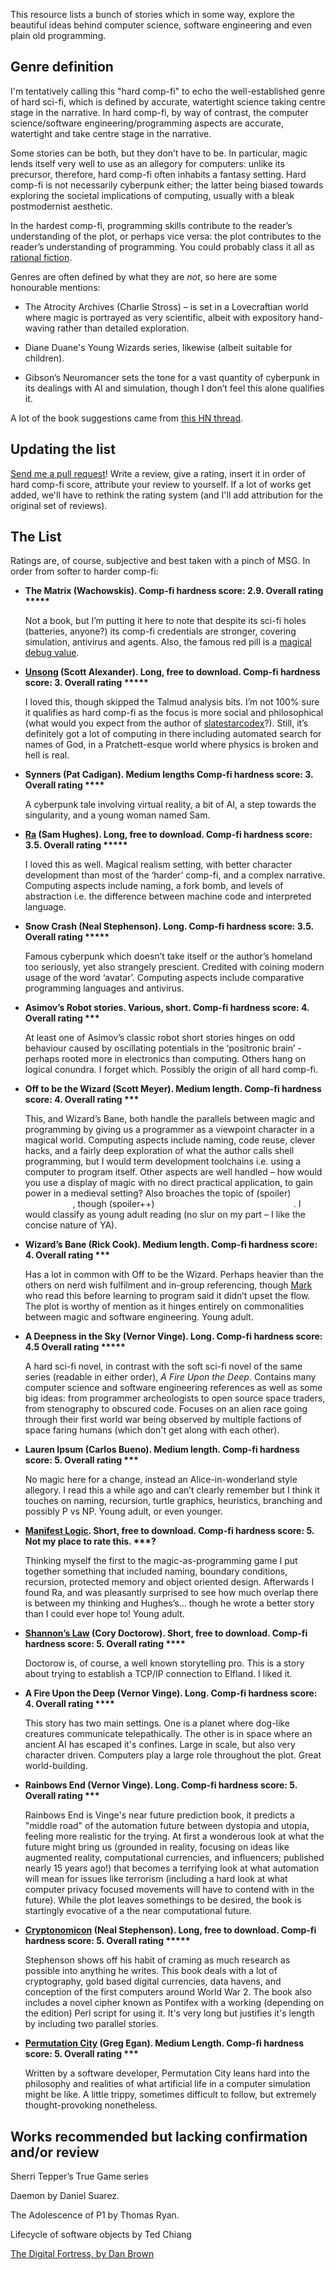 This resource lists a bunch of stories which in some way, explore the beautiful ideas behind computer science, software engineering and even plain old programming. 

## Genre definition

I'm tentatively calling this "hard comp-fi" to echo the well-established genre of hard sci-fi, which is defined by accurate, watertight science taking centre stage in the narrative. In hard comp-fi, by way of contrast, the computer science/software engineering/programming aspects are accurate, watertight and take centre stage in the narrative.

Some stories can be both, but they don’t have to be. In particular, magic lends itself very well to use as an allegory for computers: unlike its precursor, therefore, hard comp-fi often inhabits a fantasy setting. Hard comp-fi is not necessarily cyberpunk either; the latter being biased towards exploring the societal implications of computing, usually with a bleak postmodernist aesthetic.

In the hardest comp-fi, programming skills contribute to the reader’s understanding of the plot, or perhaps vice versa: the plot contributes to the reader’s understanding of programming. You could probably class it all as [rational fiction](https://www.reddit.com/r/rational/).

Genres are often defined by what they are *not*, so here are some honourable mentions: 

* The Atrocity Archives (Charlie Stross) – is set in a Lovecraftian world where magic is portrayed as very scientific, albeit with expository hand-waving rather than detailed exploration. 

* Diane Duane's Young Wizards series, likewise (albeit suitable for children). 

* Gibson’s Neuromancer sets the tone for a vast quantity of cyberpunk in its dealings with AI and simulation, though I don’t feel this alone qualifies it. 

A lot of the book suggestions came from [this HN thread](https://news.ycombinator.com/item?id=15670507).

## Updating the list

[Send me a pull request](https://github.com/fiftysevendegreesofrad/hard-comp-fi-fiction-list)! Write a review, give a rating, insert it in order of hard comp-fi score, attribute your review to yourself. If a lot of works get added, we'll have to rethink the rating system (and I'll add attribution for the original set of reviews).

## The List

Ratings are, of course, subjective and best taken with a pinch of MSG. In order from softer to harder comp-fi:

* __The Matrix (Wachowskis). Comp-fi hardness score: 2.9. Overall rating *****__

  Not a book, but I’m putting it here to note that despite its sci-fi holes (batteries, anyone?) its comp-fi credentials are stronger, covering simulation, antivirus and agents. Also, the famous red pill is a [magical debug value](https://en.wikipedia.org/wiki/Magic_number_(programming)#Magic_debug_values).

* __[Unsong](http://unsongbook.com/) (Scott Alexander). 
Long, free to download.
Comp-fi hardness score: 3.
Overall rating *****__

  I loved this, though skipped the Talmud analysis bits. I’m not 100% sure it qualifies as hard comp-fi as the focus is more social and philosophical (what would you expect from the author of [slatestarcodex](https://slatestarcodex.com/)?). Still, it’s definitely got a lot of computing in there including automated search for names of God, in a Pratchett-esque world where physics is broken and hell is real.

* __Synners (Pat Cadigan).
Medium lengths
Comp-fi hardness score: 3.
Overall rating ****__

  A cyberpunk tale involving virtual reality, a bit of AI, a step towards the singularity, and a young woman named Sam. 

* __[Ra](https://qntm.org/ra) (Sam Hughes).
Long, free to download.
Comp-fi hardness score: 3.5.
Overall rating *****__

  I loved this as well. Magical realism setting, with better character development than most of the ‘harder’ comp-fi, and a complex narrative. Computing aspects include naming, a fork bomb, and levels of abstraction i.e. the difference between machine code and interpreted language.

* __Snow Crash (Neal Stephenson).
Long.
Comp-fi hardness score: 3.5.
Overall rating *****__

  Famous cyberpunk which doesn’t take itself or the author’s homeland too seriously, yet also strangely prescient. Credited with coining modern usage of the word ‘avatar’. Computing aspects include comparative programming languages and antivirus.

* __Asimov’s Robot stories.
Various, short.
Comp-fi hardness score: 4.
Overall rating ***__

  At least one of Asimov’s classic robot short stories hinges on odd behaviour caused by oscillating potentials in the ‘positronic brain’ - perhaps rooted more in electronics than computing. Others hang on logical conundra. I forget which. Possibly the origin of all hard comp-fi.

* __Off to be the Wizard (Scott Meyer).
Medium length.
Comp-fi hardness score: 4.
Overall rating ***__

  This, and Wizard’s Bane, both handle the parallels between magic and programming by giving us a programmer as a viewpoint character in a magical world. Computing aspects include naming, code reuse, clever hacks, and a fairly deep exploration of what the author calls shell programming, but I would term development toolchains i.e. using a computer to program itself. Other aspects are well handled – how would you use a display of magic with no direct practical application, to gain power in a medieval setting? Also broaches the topic of (spoiler) <span style="color:white">gender bias in tech</span>, though (spoiler++) <span style="color:white">you wouldn’t think it until the end</span>. I would classify as young adult reading (no slur on my part – I like the concise nature of YA).

* __Wizard’s Bane (Rick Cook).
Medium length.
Comp-fi hardness score: 4.
Overall rating ***__

  Has a lot in common with Off to be the Wizard. Perhaps heavier than the others on nerd wish fulfilment and in-group referencing, though [Mark](https://confusethelucid.blogspot.com/) who read this before learning to program said it didn’t upset the flow. The plot is worthy of mention as it hinges entirely on commonalities between magic and software engineering. Young adult.

* __A Deepness in the Sky (Vernor Vinge).
Long.
Comp-fi hardness score: 4.5
Overall rating *****__

  A hard sci-fi novel, in contrast with the soft sci-fi novel of the same series (readable in either order), _A Fire Upon the Deep_. Contains many computer science and software engineering references as well as some big ideas: from programmer archeologists to open source space traders, from stenography to obscured code. Focuses on an alien race going through their first world war being observed by multiple factions of space faring humans (which don't get along with each other).

* __Lauren Ipsum (Carlos Bueno).
Medium length.
Comp-fi hardness score: 5.
Overall rating ***__

  No magic here for a change, instead an Alice-in-wonderland style allegory. I read this a while ago and can’t clearly remember but I think it touches on naming, recursion, turtle graphics, heuristics, branching and possibly P vs NP. Young adult, or even younger.

* __[Manifest Logic](https://omnisplore.wordpress.com/2019/06/21/manifest-logic/).
Short, free to download.
Comp-fi hardness score: 5.
Not my place to rate this. ***?__

  Thinking myself the first to the magic-as-programming game I put together something that included naming, boundary conditions, recursion, protected memory and object oriented design. Afterwards I found Ra, and was pleasantly surprised to see how much overlap there is between my thinking and Hughes’s… though he wrote a better story than I could ever hope to! Young adult.

* __[Shannon’s Law](https://www.tor.com/2011/05/05/shannons-law/) (Cory Doctorow).
Short, free to download.
Comp-fi hardness score: 5.
Overall rating ****__

  Doctorow is, of course, a well known storytelling pro. This is a story about trying to establish a TCP/IP connection to Elfland. I liked it.
  
* __A Fire Upon the Deep (Vernor Vinge).
Long.
Comp-fi hardness score: 4.
Overall rating ****__

  This story has two main settings. One is a planet where dog-like creatures communicate telepathically. The other is in space where an ancient AI has escaped it's confines. Large in scale, but also very character driven. Computers play a large role throughout the plot. Great world-building.

* __Rainbows End (Vernor Vinge).
Long.
Comp-fi hardness score: 5.
Overall rating ***__

  Rainbows End is Vinge's near future prediction book, it predicts a "middle road" of the automation future between dystopia and utopia, feeling more realistic for the trying. At first a wonderous look at what the future might bring us (grounded in reality, focusing on ideas like augmented reality, computational currencies, and influencers; published nearly 15 years ago!) that becomes a terrifying look at what automation will mean for issues like terrorism (including a hard look at what computer privacy focused movements will have to contend with in the future). While the plot leaves somethings to be desired, the book is startingly evocative of a the near computational future.

* __[Cryptonomicon](https://en.wikipedia.org/wiki/Cryptonomicon) (Neal Stephenson).
Long, free to download.
Comp-fi hardness score: 5.
Overall rating *****__

  Stephenson shows off his habit of craming as much research as possible into anything he writes. This book deals with a lot of cryptography, gold based digital currencies, data havens, and conception of the first computers around World War 2. The book also includes a novel cipher known as Pontifex with a working (depending on the edition) Perl script for using it. It's very long but justifies it's length by including two parallel stories. 

* __[Permutation City](https://www.gregegan.net/PERMUTATION/Permutation.html) (Greg Egan).
Medium Length.
Comp-fi hardness score: 5.
Overall rating ***__

  Written by a software developer, Permutation City leans hard into the philosophy and realities of what artificial life in a computer simulation might be like. A little trippy, sometimes difficult to follow, but extremely thought-provoking nonetheless.

## Works recommended but lacking confirmation and/or review

Sherri Tepper’s True Game series 

Daemon by Daniel Suarez. 

The Adolescence of P1 by Thomas Ryan.

Lifecycle of software objects by Ted Chiang

[The Digital Fortress, by Dan Brown](https://www.goodreads.com/book/show/11125.Digital_Fortress)
